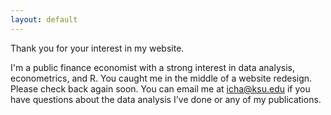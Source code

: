 ```yaml
---
layout: default
---
```


Thank you for your interest in my website.

I'm a public finance economist with a strong interest in data analysis, econometrics, and R. You caught me in the middle of a website redesign. Please check back again soon. You can email me at <icha@ksu.edu> if you have questions about the data analysis I've done or any of my publications. 
